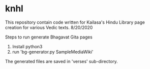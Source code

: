 # knhl
This repository contain code written for Kailasa's Hindu Library page creation for various Vedic texts. 
8/20/2020

Steps to run generate Bhagavat Gita pages
1. Install python3
2. run 'bg-generator.py SampleMediaWiki'

The generated files are saved in 'verses' sub-directory.
